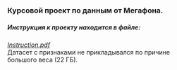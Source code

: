 ### Курсовой проект по данным от Мегафона.  
##### Инструкция к проекту находится в файле:  
*<u>Instruction.pdf</u>*  
Датасет с признаками не прикладывался по причине  
большого веса (22 ГБ).